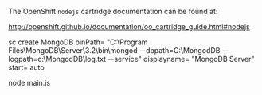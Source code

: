 The OpenShift `nodejs` cartridge documentation can be found at:

http://openshift.github.io/documentation/oo_cartridge_guide.html#nodejs

sc create MongoDB binPath= "C:\Program Files\MongoDB\Server\3.2\bin\mongod --dbpath=C:\MongodDB --logpath=c:\MongodDB\log.txt --service" displayname= "MongoDB Server" start= auto

node main.js
